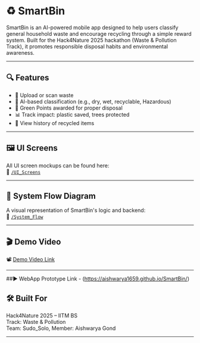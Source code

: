 # ♻️ SmartBin

SmartBin is an AI-powered mobile app designed to help users classify general household waste and encourage recycling through a simple reward system. Built for the Hack4Nature 2025 hackathon (Waste & Pollution Track), it promotes responsible disposal habits and environmental awareness.

---

## 🔍 Features
- 📸 Upload or scan waste
- 🧠 AI-based classification (e.g., dry, wet, recyclable, Hazardous)
- 🎁 Green Points awarded for proper disposal
- 📊 Track impact: plastic saved, trees protected
- 📜 View history of recycled items

---

## 🖼️ UI Screens
All UI screen mockups can be found here:  
📁 [`/UI_Screens`](./UI_Screens)

---

## 🔁 System Flow Diagram
A visual representation of SmartBin's logic and backend:  
📁 [`/System_Flow`](./System_Flow)

---

## 🎬 Demo Video
📽️ [Demo Video Link](https://drive.google.com/file/d/1GlGYoHZSMyMNkblhPBdHzJuwJIiMgdz_/view?usp=drive_link)

---

##▶️ WebApp Prototype Link - (https://aishwarya1659.github.io/SmartBin/)

## 🛠️ Built For
Hack4Nature 2025 – IITM BS  
Track: Waste & Pollution  
Team: Sudo_Solo, 
Member: Aishwarya Gond

---


